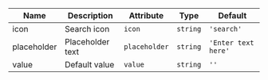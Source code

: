 | Name       | Description                   | Attribute        | Type                                      | Default             |
|------------|-------------------------------|------------------|-------------------------------------------|---------------------|
|icon| Search icon | `icon` | `string` | `'search'` |
|placeholder| Placeholder text | `placeholder` | `string` | `'Enter text here'` |
|value| Default value | `value` | `string` | `''` |
